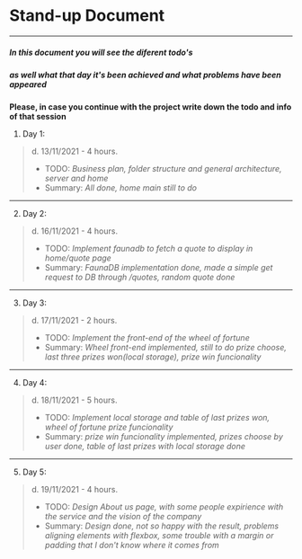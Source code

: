 # Stand-up Document

---

##### In this document you will see the diferent todo's
##### as well what that day it's been achieved and what problems have been appeared

**Please, in case you continue with the project write down the todo and info of that session**

1. Day 1:

> d. 13/11/2021 - 4 hours. 
>- TODO: *Business plan, folder structure and general architecture, server and home* 
>- Summary: *All done, home main still to do*

---

2. Day 2:

> d. 16/11/2021 - 4 hours. 
>- TODO: *Implement faunadb to fetch a quote to display in home/quote page* 
>- Summary: *FaunaDB implementation done, made a simple get request to DB through /quotes, random quote done*

---

3. Day 3:

> d. 17/11/2021 - 2 hours. 
>- TODO: *Implement the front-end of the wheel of fortune* 
>- Summary: *Wheel front-end implemented, still to do prize choose, last three prizes won(local storage), prize win funcionality*

---

4. Day 4:

> d. 18/11/2021 - 5 hours. 
>- TODO: *Implement local storage and table of last prizes won, wheel of fortune prize funcionality* 
>- Summary: *prize win funcionality implemented, prizes choose by user done, table of last prizes with local storage done*

---

5. Day 5:

> d. 19/11/2021 - 4 hours. 
>- TODO: *Design About us page, with some people expirience with the service and the vision of the company* 
>- Summary: *Design done, not so happy with the result, problems aligning elements with flexbox, some trouble with a margin or padding
                that I don't know where it comes from*